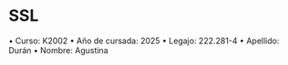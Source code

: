 # SSL

• Curso: K2002
• Año de cursada: 2025
• Legajo: 222.281-4
• Apellido: Durán
• Nombre: Agustina
